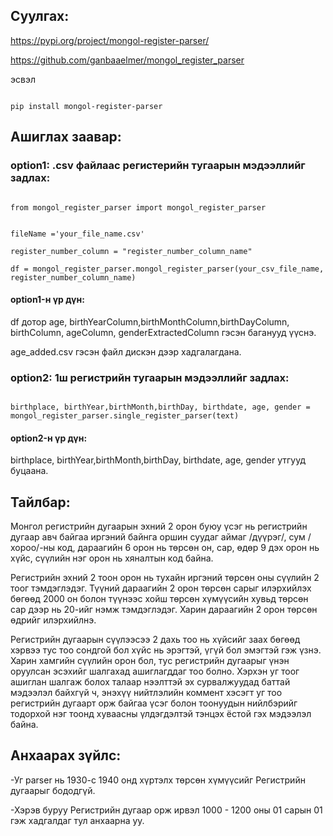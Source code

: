 ## Суулгах:

https://pypi.org/project/mongol-register-parser/

https://github.com/ganbaaelmer/mongol_register_parser

эсвэл

```

pip install mongol-register-parser

```

## Ашиглах заавар:

### option1: .csv файлаас регистерийн тугаарын мэдээллийг задлах:

```

from mongol_register_parser import mongol_register_parser


fileName ='your_file_name.csv'

register_number_column = "register_number_column_name"

df = mongol_register_parser.mongol_register_parser(your_csv_file_name, register_number_column_name)

```

#### option1-н үр дүн:

df дотор age, birthYearColumn,birthMonthColumn,birthDayColumn, birthColumn, ageColumn, genderExtractedColumn  гэсэн баганууд үүснэ.

age_added.csv гэсэн файл дискэн дээр хадгалагдана.

### option2: 1ш регистрийн тугаарын мэдээллийг задлах:

```

birthplace, birthYear,birthMonth,birthDay, birthdate, age, gender = mongol_register_parser.single_register_parser(text)

```


#### option2-н үр дүн:

birthplace, birthYear,birthMonth,birthDay, birthdate, age, gender утгууд буцаана.

## Тайлбар:

Монгол регистрийн дугаарын эхний 2 орон буюу үсэг нь регистрийн дугаар авч байгаа иргэний байнга 
оршин суудаг аймаг /дүүрэг/, сум /хороо/-ны код, дараагийн 6 орон нь төрсөн он, сар, өдөр 9 дэх орон нь хүйс, 
сүүлийн нэг орон нь хяналтын код байна.

Регистрийн эхний 2 тоон орон нь тухайн иргэний төрсөн оны сүүлийн 2 тоог тэмдэглэдэг. 
Түүний дараагийн 2 орон төрсөн сарыг илэрхийлэх бөгөөд 2000 он болон түүнээс хойш төрсөн хүмүүсийн
хувьд төрсөн сар дээр нь 20-ийг нэмж тэмдэглэдэг. Харин дараагийн 2 орон төрсөн өдрийг илэрхийлнэ.

Регистрийн дугаарын сүүлээсээ 2 дахь тоо нь хүйсийг заах бөгөөд хэрвээ тус тоо сондгой бол хүйс нь эрэгтэй,
үгүй бол эмэгтэй гэж үзнэ. Харин хамгийн сүүлийн орон бол, тус регистрийн дугаарыг үнэн оруулсан эсэхийг шалгахад
ашиглагддаг тоо болно. Хэрхэн уг тоог ашиглан шалгаж болох талаар нээлттэй эх сурвалжуудад баттай мэдээлэл байхгүй ч,
энэхүү нийтлэлийн коммент хэсэгт уг тоо регистрийн дугаарт орж байгаа үсэг болон тоонуудын нийлбэрийг тодорхой нэг
тоонд хуваасны үлдэгдэлтэй тэнцэх ёстой гэх мэдээлэл байна.

## Анхаарах зүйлс:

-Уг parser нь 1930-с 1940 онд хүртэлх төрсөн хүмүүсийг Регистрийн дугаарыг бододгүй.

-Хэрэв буруу Регистрийн дугаар орж ирвэл 1000 - 1200 оны 01 сарын 01 гэж хадгалдаг тул анхаарна уу.